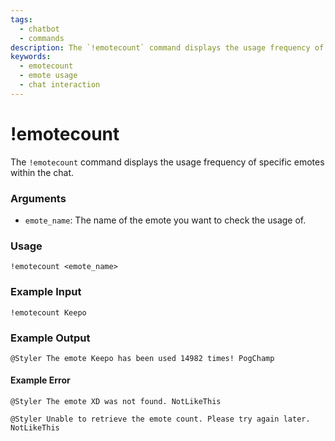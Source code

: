 ```yaml
---
tags:
  - chatbot
  - commands
description: The `!emotecount` command displays the usage frequency of specific emotes within the chat.
keywords:
  - emotecount
  - emote usage
  - chat interaction
---
```


# !emotecount

The `!emotecount` command displays the usage frequency of specific emotes within the chat.

### Arguments

- `emote_name`: The name of the emote you want to check the usage of.

### Usage

```
!emotecount <emote_name>
```

### Example Input

```
!emotecount Keepo
```

### Example Output

```
@Styler The emote Keepo has been used 14982 times! PogChamp 
```

#### Example Error

```
@Styler The emote XD was not found. NotLikeThis 

@Styler Unable to retrieve the emote count. Please try again later. NotLikeThis 
```
